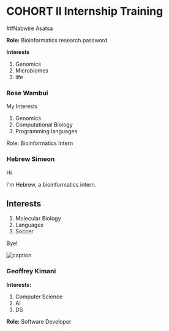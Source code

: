 # COHORT II Internship Training

##Nabwire Asatsa

**Role:** Bioinformatics research password

**Interests**

1. Genomics
2. Microbiomes
3. life
### Rose Wambui

My Interests
1. Genomics
2. Computational Biology
3. Programming languages

Role: Bioinformatics Intern


### Hebrew Simeon
Hi

I'm Hebrew, a bioinformatics intern.

## Interests

1. Molecular Biology
2. Languages
3. Soccer

Bye!

![caption](https://compote.slate.com/images/697b023b-64a5-49a0-8059-27b963453fb1.gif)

### Geoffrey Kimani

**Interests:**
1. Computer Science
2. AI
3. DS

**Role:** Software Developer

